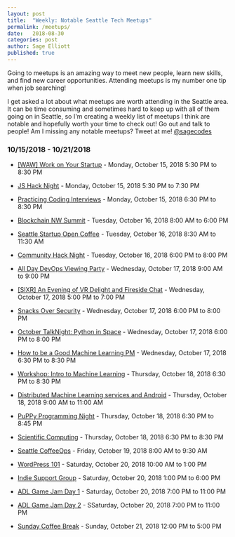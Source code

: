 ```yaml
---
layout: post
title:  "Weekly: Notable Seattle Tech Meetups"
permalink: /meetups/
date:   2018-08-30
categories: post
author: Sage Elliott
published: true
---
```



Going to meetups is an amazing way to meet new people, learn new skills, and find new career opportunities. Attending meetups is my number one tip when job searching!

I get asked a lot about what meetups are worth attending in the Seattle area. It can be time consuming and sometimes hard to keep up with all of them going on in Seattle, so I'm creating a weekly list of meetups I think are notable and hopefully worth your time to check out! Go out and talk to people! Am I missing any notable meetups? Tweet at me! [@sagecodes]({{site.twitter}})


### 10/15/2018 - 10/21/2018

- [[WAW] Work on Your Startup](https://www.meetup.com/WorkAfterWork/events/rvxpcqyxnbtb/) - Monday, October 15, 2018
5:30 PM to 8:30 PM

- [JS Hack Night](https://www.meetup.com/seattlejshackers/events/255481202/) - Monday, October 15, 2018
5:30 PM to 7:30 PM

- [Practicing Coding Interviews](https://www.meetup.com/PSPPython/events/pmqfjqyxnbtb/) - Monday, October 15, 2018
6:30 PM to 8:30 PM

- [Blockchain NW Summit](https://www.meetup.com/Seattle-Blockchain-NW-Community/events/254469916/) - Tuesday, October 16, 2018
8:00 AM to 6:00 PM

- [Seattle Startup Open Coffee](https://www.meetup.com/Seattle-Startups-Open-Coffee/events/xftnplyxnbvb/) - Tuesday, October 16, 2018
8:30 AM to 11:30 AM

- [Community Hack Night](https://www.meetup.com/seattlejshackers/events/zfxqbqyxnbvb/) - Tuesday, October 16, 2018
6:00 PM to 8:00 PM

- [All Day DevOps Viewing Party](https://www.meetup.com/Chef-Meetup/events/253624727/) - Wednesday, October 17, 2018
9:00 AM to 9:00 PM

- [[SIXR] An Evening of VR Delight and Fireside Chat](https://www.meetup.com/Seattle-VR-Panels-Presentations/events/255513667/) - Wednesday, October 17, 2018
5:00 PM to 7:00 PM

- [Snacks Over Security](https://www.meetup.com/Seattle-DevSecOps/events/jsfxgqyxnbwb/) - Wednesday, October 17, 2018
6:00 PM to 8:00 PM

- [October TalkNight: Python in Space](https://www.meetup.com/Seattle-PyLadies/events/255198279/) - Wednesday, October 17, 2018
6:00 PM to 8:00 PM

- [How to be a Good Machine Learning PM](https://www.meetup.com/product-management-seattle/events/254987046/) - Wednesday, October 17, 2018
6:30 PM to 8:30 PM

- [Workshop: Intro to Machine Learning](https://www.meetup.com/Learn-Code-Seattle/events/253466541/) - Thursday, October 18, 2018
6:30 PM to 8:30 PM

- [Distributed Machine Learning services and Android](https://www.meetup.com/aittg-seattle/events/255474428/) - Thursday, October 18, 2018
9:00 AM to 11:00 AM

- [PuPPy Programming Night](https://www.meetup.com/PSPPython/events/zdzrxpyxnbxb/) - Thursday, October 18, 2018
6:30 PM to 8:45 PM

- [Scientific Computing](https://www.meetup.com/PSPPython/events/255434603/) - Thursday, October 18, 2018
6:30 PM to 8:30 PM

- [Seattle CoffeeOps](https://www.meetup.com/Seattle-CoffeeOps/events/kgmkbqyxnbzb/) - Friday, October 19, 2018
8:00 AM to 9:30 AM

- [WordPress 101](https://www.meetup.com/SeattleWordPressMeetup/events/xwgjwnyxnbbc/) - Saturday, October 20, 2018
10:00 AM to 1:00 PM

- [Indie Support Group](https://www.meetup.com/SeattleIndies/events/kddxgqyxnbbc/) - Saturday, October 20, 2018
1:00 PM to 6:00 PM

- [ADL Game Jam Day 1](https://www.meetup.com/SeattleIndies/events/255168201/) - Saturday, October 20, 2018
7:00 PM to 11:00 PM

- [ADL Game Jam Day 2](https://www.meetup.com/SeattleIndies/events/255168333/) - SSaturday, October 20, 2018
7:00 PM to 11:00 PM

- [Sunday Coffee Break](https://www.meetup.com/seattlejshackers/events/dwrqmpyxnbcc/) - Sunday, October 21, 2018
12:00 PM to 5:00 PM
